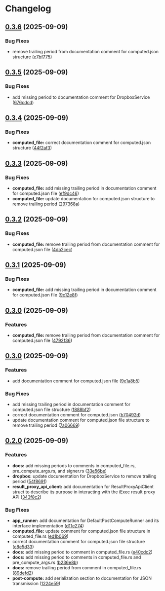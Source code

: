 # Changelog

## [0.3.6](https://github.com/Natchica/iexec-tee_worker_pre_post_compute_rust/compare/v0.3.5...v0.3.6) (2025-09-09)


### Bug Fixes

* remove trailing period from documentation comment for computed.json structure ([e7bf775](https://github.com/Natchica/iexec-tee_worker_pre_post_compute_rust/commit/e7bf7754db54272b87978c44aab47717afa6152e))

## [0.3.5](https://github.com/Natchica/iexec-tee_worker_pre_post_compute_rust/compare/v0.3.4...v0.3.5) (2025-09-09)


### Bug Fixes

* add missing period to documentation comment for DropboxService ([676cdcd](https://github.com/Natchica/iexec-tee_worker_pre_post_compute_rust/commit/676cdcd65ba9ebf36d4c3efe9c8edbbc9946819f))

## [0.3.4](https://github.com/Natchica/iexec-tee_worker_pre_post_compute_rust/compare/v0.3.3...v0.3.4) (2025-09-09)


### Bug Fixes

* **computed_file:** correct documentation comment for computed.json structure ([44f2af3](https://github.com/Natchica/iexec-tee_worker_pre_post_compute_rust/commit/44f2af3be31514117fa6e8308e1626049407074c))

## [0.3.3](https://github.com/Natchica/iexec-tee_worker_pre_post_compute_rust/compare/v0.3.2...v0.3.3) (2025-09-09)


### Bug Fixes

* **computed_file:** add missing trailing period in documentation comment for computed.json file ([ef9dc46](https://github.com/Natchica/iexec-tee_worker_pre_post_compute_rust/commit/ef9dc46fa04f301be48443c7ab241d928bf0817d))
* **computed_file:** update documentation for computed.json structure to remove trailing period ([297368a](https://github.com/Natchica/iexec-tee_worker_pre_post_compute_rust/commit/297368af10bfb8b69c8dc0de7f2cc5460d7b865f))

## [0.3.2](https://github.com/Natchica/iexec-tee_worker_pre_post_compute_rust/compare/v0.3.1...v0.3.2) (2025-09-09)


### Bug Fixes

* **computed_file:** remove trailing period from documentation comment for computed.json file ([4da2cec](https://github.com/Natchica/iexec-tee_worker_pre_post_compute_rust/commit/4da2cecabfc18241ac55b9cf61986f4ca3ab11ac))

## [0.3.1](https://github.com/Natchica/iexec-tee_worker_pre_post_compute_rust/compare/v0.3.0...v0.3.1) (2025-09-09)


### Bug Fixes

* **computed_file:** add missing trailing period in documentation comment for computed.json file ([9c12e8f](https://github.com/Natchica/iexec-tee_worker_pre_post_compute_rust/commit/9c12e8f9dbe8c35f6599389a8b57bdb44388f03a))

## [0.3.0](https://github.com/Natchica/iexec-tee_worker_pre_post_compute_rust/compare/v0.2.1...v0.3.0) (2025-09-09)


### Features

* **computed_file:** remove trailing period from documentation comment for computed.json file ([4792f36](https://github.com/Natchica/iexec-tee_worker_pre_post_compute_rust/commit/4792f36bd8278a90aefe6aa2015dfcbb7f38a38e))

## [0.3.0](https://github.com/Natchica/iexec-tee_worker_pre_post_compute_rust/compare/v0.2.0...v0.3.0) (2025-09-09)


### Features

* add documentation comment for computed.json file ([9e1a8b5](https://github.com/Natchica/iexec-tee_worker_pre_post_compute_rust/commit/9e1a8b5d19f1a70d6b7e02bb683d6710924d40cc))


### Bug Fixes

* add missing trailing period in documentation comment for computed.json file structure ([f888bf2](https://github.com/Natchica/iexec-tee_worker_pre_post_compute_rust/commit/f888bf2969dedf4b449ba1eeeb5134516a437e66))
* correct documentation comment for computed.json ([b70492d](https://github.com/Natchica/iexec-tee_worker_pre_post_compute_rust/commit/b70492d250a717ddf801eaf822884e4b945b3e4b))
* update documentation comment for computed.json file structure to remove trailing period ([7a06669](https://github.com/Natchica/iexec-tee_worker_pre_post_compute_rust/commit/7a06669c2be3d643d0bedf83049ab4d0291977e3))

## [0.2.0](https://github.com/Natchica/iexec-tee_worker_pre_post_compute_rust/compare/v0.1.0...v0.2.0) (2025-09-09)


### Features

* **docs:** add missing periods to comments in computed_file.rs, pre_compute_args.rs, and signer.rs ([33e56be](https://github.com/Natchica/iexec-tee_worker_pre_post_compute_rust/commit/33e56bef369549c1d1a8dcb5d01debd8fd9a9bb0))
* **dropbox:** update documentation for DropboxService to remove trailing period ([54f8691](https://github.com/Natchica/iexec-tee_worker_pre_post_compute_rust/commit/54f8691cd534f8b1d9572645e54993c1c668a75d))
* **result_proxy_api_client:** add documentation for ResultProxyApiClient struct to describe its purpose in interacting with the iExec result proxy API ([343f8c2](https://github.com/Natchica/iexec-tee_worker_pre_post_compute_rust/commit/343f8c290e0dafebce36cc638cdfd468733b2d5e))


### Bug Fixes

* **app_runner:** add documentation for DefaultPostComputeRunner and its interface implementation ([d11e274](https://github.com/Natchica/iexec-tee_worker_pre_post_compute_rust/commit/d11e274ae19ed85e11e978fdffd33ea0f35d59ff))
* **computed_file:** update comment for computed.json file structure in computed_file.rs ([ed1b069](https://github.com/Natchica/iexec-tee_worker_pre_post_compute_rust/commit/ed1b069edd82ec5735dbc39416f04ad0fd549bb9))
* correct documentation comment for computed.json file structure ([c8e5d33](https://github.com/Natchica/iexec-tee_worker_pre_post_compute_rust/commit/c8e5d331e9e468bc1c50ed50cb72e2b9689be754))
* **docs:** add missing period to comment in computed_file.rs ([e40cdc2](https://github.com/Natchica/iexec-tee_worker_pre_post_compute_rust/commit/e40cdc2fb5797694448261a5421d848b98cfd520))
* **docs:** add missing period to comments in computed_file.rs and pre_compute_args.rs ([b236e8b](https://github.com/Natchica/iexec-tee_worker_pre_post_compute_rust/commit/b236e8bfb7c9f47680c0bfedf24666e35e2cc802))
* **docs:** remove trailing period from comment in computed_file.rs ([89defd2](https://github.com/Natchica/iexec-tee_worker_pre_post_compute_rust/commit/89defd26376b685e0ae8db25666ff2392ca09f87))
* **post-compute:** add serialization section to documentation for JSON transmission ([1224e59](https://github.com/Natchica/iexec-tee_worker_pre_post_compute_rust/commit/1224e593a6d1ab6845f67d84df077ce8554b3f93))
